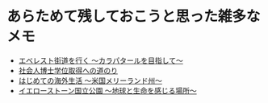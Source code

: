 # あらためて残しておこうと思った雑多なメモ

* [エベレスト街道を行く 〜カラパタールを目指して〜](https://github.com/mhatada/note/blob/master/20010909_kalapatthar.md)
* [社会人博士学位取得への道のり](https://github.com/mhatada/note/blob/master/20180324_road_to_the_phd.md)
* [はじめての海外生活 〜米国メリーランド州〜](https://github.com/mhatada/note/blob/master/20190526_settle_in_the_us.md)
* [イエローストーン国立公園 〜地球と生命を感じる場所〜](https://github.com/mhatada/note/blob/master/20190929_yellowstone.md)
